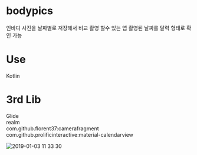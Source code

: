 # bodypics

인바디 사진을 날짜별로 저장해서 비교 촬영 할수 있는 앱
촬영된 날짜를 달력 형태로 확인 가능

# Use
Kotlin

# 3rd Lib
Glide</br>
realm</br>
com.github.florent37:camerafragment</br>
com.github.prolificinteractive:material-calendarview</br>


![2019-01-03 11 33 30](https://user-images.githubusercontent.com/9444173/50621841-0b1ea680-0f4c-11e9-8104-2edd65d87ef1.jpg)
